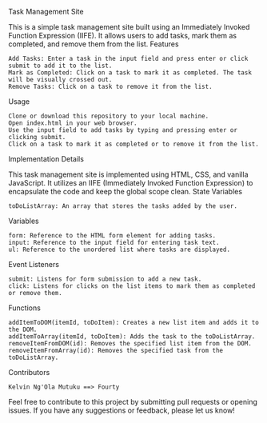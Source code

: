 Task Management Site

This is a simple task management site built using an Immediately Invoked Function Expression (IIFE). It allows users to add tasks, mark them as completed, and remove them from the list.
Features

    Add Tasks: Enter a task in the input field and press enter or click submit to add it to the list.
    Mark as Completed: Click on a task to mark it as completed. The task will be visually crossed out.
    Remove Tasks: Click on a task to remove it from the list.

Usage

    Clone or download this repository to your local machine.
    Open index.html in your web browser.
    Use the input field to add tasks by typing and pressing enter or clicking submit.
    Click on a task to mark it as completed or to remove it from the list.

Implementation Details

This task management site is implemented using HTML, CSS, and vanilla JavaScript. It utilizes an IIFE (Immediately Invoked Function Expression) to encapsulate the code and keep the global scope clean.
State Variables

    toDoListArray: An array that stores the tasks added by the user.

Variables

    form: Reference to the HTML form element for adding tasks.
    input: Reference to the input field for entering task text.
    ul: Reference to the unordered list where tasks are displayed.

Event Listeners

    submit: Listens for form submission to add a new task.
    click: Listens for clicks on the list items to mark them as completed or remove them.

Functions

    addItemToDOM(itemId, toDoItem): Creates a new list item and adds it to the DOM.
    addItemToArray(itemId, toDoItem): Adds the task to the toDoListArray.
    removeItemFromDOM(id): Removes the specified list item from the DOM.
    removeItemFromArray(id): Removes the specified task from the toDoListArray.

Contributors

    Kelvin Ng'Ola Mutuku ==> Fourty

Feel free to contribute to this project by submitting pull requests or opening issues. If you have any suggestions or feedback, please let us know!
